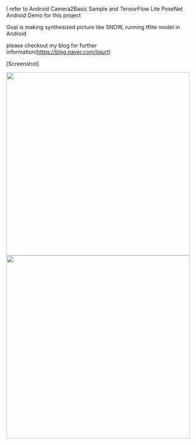 I refer to  Android Camera2Basic Sample and TensorFlow Lite PoseNet Android Demo for this project

Goal is making synthesized picture like SNOW, running tflite model in Android

please checkout my blog for further information(https://blog.naver.com/liqurt)

[Screenshot]
<div>
  <img width="480" src="https://user-images.githubusercontent.com/26222049/74128212-f9fc9a80-4c1f-11ea-86f1-78c96e169dfe.jpg">
  <img width="480" src="https://user-images.githubusercontent.com/26222049/74128221-fbc65e00-4c1f-11ea-94f9-8f62e5dc0e5a.jpg">
  </div>
